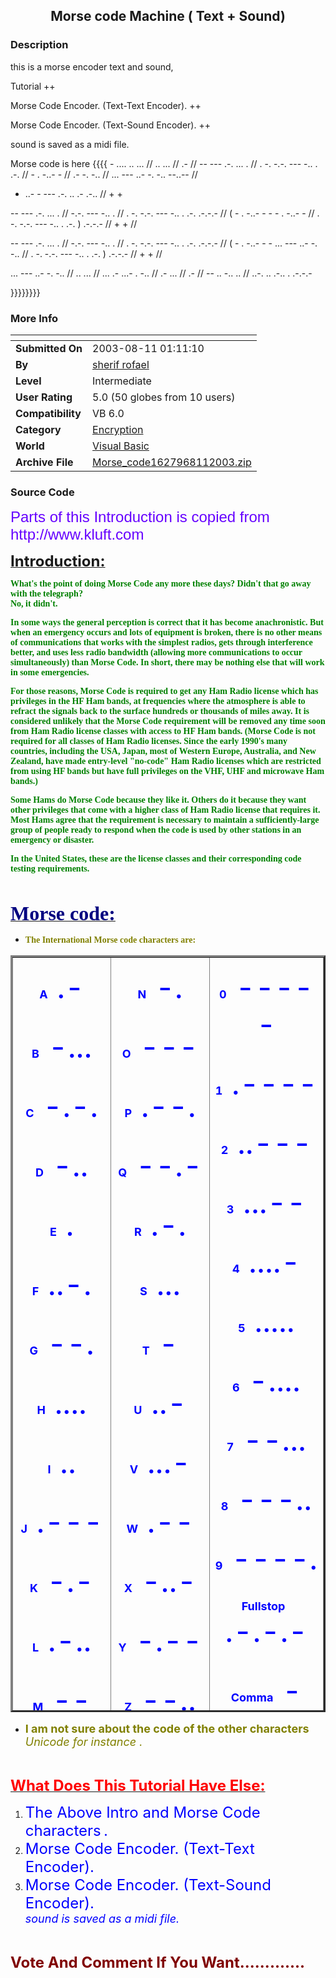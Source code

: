 ﻿<div align="center">

## Morse code Machine \( Text \+ Sound\)


</div>

### Description

this is a morse encoder text and sound,

Tutorial ++

Morse Code Encoder. (Text-Text Encoder). ++

Morse Code Encoder. (Text-Sound Encoder). ++

sound is saved as a midi file.

Morse code is here {{{{ - .... .. ... // .. ... // .- // -- --- .-. ... . // . -. -.-. --- -.. . .-. // - . -..- - // .- -. -.. // ... --- ..- -. -.. --..-- //

- ..- - --- .-. .. .- .-.. // + +

-- --- .-. ... . // -.-. --- -.. . // . -. -.-. --- -.. . .-. .-.-.- // ( - . -..- - - - . -..- - // . -. -.-. --- -.. . .-. ) .-.-.- // + + //

-- --- .-. ... . // -.-. --- -.. . // . -. -.-. --- -.. . .-. .-.-.- // ( - . -..- - - ... --- ..- -. -.. // . -. -.-. --- -.. . .-. ) .-.-.- // + + //

... --- ..- -. -.. // .. ... // ... .- ...- . -.. // .- ... // .- // -- .. -.. .. // ..-. .. .-.. . .-.-.-

}}}}}}}}
 
### More Info
 


<span>             |<span>
---                |---
**Submitted On**   |2003-08-11 01:11:10
**By**             |[sherif  rofael](https://github.com/Planet-Source-Code/PSCIndex/blob/master/ByAuthor/sherif-rofael.md)
**Level**          |Intermediate
**User Rating**    |5.0 (50 globes from 10 users)
**Compatibility**  |VB 6\.0
**Category**       |[Encryption](https://github.com/Planet-Source-Code/PSCIndex/blob/master/ByCategory/encryption__1-48.md)
**World**          |[Visual Basic](https://github.com/Planet-Source-Code/PSCIndex/blob/master/ByWorld/visual-basic.md)
**Archive File**   |[Morse\_code1627968112003\.zip](https://github.com/Planet-Source-Code/sherif-rofael-morse-code-machine-text-sound__1-47619/archive/master.zip)





### Source Code

<p><font color="#6600FF" size="5" face="Arial">Parts of this Introduction is
copied from http://www.kluft.com</font></p>
<p><u><b><font size="5">Introduction:</font></b></u></p>
<p><b><font face="Tahoma" color="#008000">What's the point of doing Morse Code
any more these days? Didn't that go away with the telegraph? <br>
No, it didn't.</font></b></p>
<p><b><font face="Tahoma" color="#008000">In some ways the general perception is
correct that it has become anachronistic. But when an emergency occurs and lots
of equipment is broken, there is no other means of communications that works
with the simplest radios, gets through interference better, and uses less radio
bandwidth (allowing more communications to occur simultaneously) than Morse
Code. In short, there may be nothing else that will work in some emergencies.
</font></b></p>
<p><b><font face="Tahoma" color="#008000">For those reasons, Morse Code is
required to get any Ham Radio license which has privileges in the HF Ham bands,
at frequencies where the atmosphere is able to refract the signals back to the
surface hundreds or thousands of miles away. It is considered unlikely that the
Morse Code requirement will be removed any time soon from Ham Radio license
classes with access to HF Ham bands. (Morse Code is not required for all classes
of Ham Radio licenses. Since the early 1990's many countries, including the USA,
Japan, most of Western Europe, Australia, and New Zealand, have made entry-level
&quot;no-code&quot; Ham Radio licenses which are restricted from using HF bands but have
full privileges on the VHF, UHF and microwave Ham bands.) </font></b></p>
<p><b><font face="Tahoma" color="#008000">Some Hams do Morse Code because they
like it. Others do it because they want other privileges that come with a higher
class of Ham Radio license that requires it. Most Hams agree that the
requirement is necessary to maintain a sufficiently-large group of people ready
to respond when the code is used by other stations in an emergency or disaster.
</font></b></p>
<p><b><font face="Tahoma" color="#008000">In the United States, these are the
license classes and their corresponding code testing requirements. </font></b>
</p>
<p>&nbsp;</p>
<p><u><b><font face="Roman" color="#000080" size="6">Morse code:</font></b></u></p>
<ul>
 <li><b><font face="Georgia" color="#808000">The International Morse code
 characters are: </font></b></li>
</ul>
<center>
<table cellSpacing="10" cellPadding="3" width="600" border="3" height="1211">
 <tr>
  <td vAlign="top" width="25%" height="1193"><font size="4"><b><center>
  <p><font color="#0000FF">A &nbsp; </font></b></font><font color="#0000FF">
  <font size="8">.- </font><br>
&nbsp;</font></p>
  </center><font size="4"><b><center>
  <p><font color="#0000FF">B &nbsp; </font></b></font><font color="#0000FF">
  <font size="8">-... </font><br>
&nbsp;</font></p>
  </center><font size="4"><b><center>
  <p><font color="#0000FF">C &nbsp; </font></b></font><font color="#0000FF">
  <font size="8">-.-. </font><br>
&nbsp;</font></p>
  </center><font size="4"><b><center>
  <p><font color="#0000FF">D &nbsp; </font></b></font><font color="#0000FF">
  <font size="8">-.. </font><br>
&nbsp;</font></p>
  </center><font size="4"><b><center>
  <p><font color="#0000FF">E &nbsp; </font></b></font><font color="#0000FF">
  <font size="8">. </font><br>
&nbsp;</font></p>
  </center><font size="4"><b><center>
  <p><font color="#0000FF">F &nbsp; </font></b></font><font color="#0000FF">
  <font size="8">..-. </font><br>
&nbsp;</font></p>
  </center><font size="4"><b><center>
  <p><font color="#0000FF">G &nbsp; </font></b></font><font color="#0000FF">
  <font size="8">--. </font><br>
&nbsp;</font></p>
  </center><font size="4"><b><center>
  <p><font color="#0000FF">H &nbsp; </font></b></font><font color="#0000FF">
  <font size="8">.... </font><br>
&nbsp;</font></p>
  </center><font size="4"><b><center>
  <p><font color="#0000FF">I &nbsp; </font></b></font><font color="#0000FF">
  <font size="8">.. </font><br>
&nbsp;</font></p>
  </center><font size="4"><b><center>
  <p><font color="#0000FF">J &nbsp; </font></b></font><font color="#0000FF">
  <font size="8">.--- </font><br>
&nbsp;</font></p>
  </center><font size="4"><b><center>
  <p><font color="#0000FF">K &nbsp; </font></b></font><font color="#0000FF">
  <font size="8">-.- </font><br>
&nbsp;</font></p>
  </center><font size="4"><b><center>
  <p><font color="#0000FF">L &nbsp; </font></b></font><font color="#0000FF">
  <font size="8">.-.. </font><br>
&nbsp;</font></p>
  </center><font size="4"><b><center>
  <p><font color="#0000FF">M &nbsp; </font></b></font><font color="#0000FF">
  <font size="8">-- </font><br>
&nbsp;</font></p>
  </center></td>
  <td vAlign="top" width="25%" height="1193"><font size="4"><b><center>
  <p><font color="#0000FF">N &nbsp; </font></b></font><font color="#0000FF">
  <font size="8">-. </font><br>
&nbsp;</font></p>
  </center><font size="4"><b><center>
  <p><font color="#0000FF">O &nbsp; </font></b></font><font color="#0000FF">
  <font size="8">--- </font><br>
&nbsp;</font></p>
  </center><font size="4"><b><center>
  <p><font color="#0000FF">P &nbsp; </font></b></font><font color="#0000FF">
  <font size="8">.--. </font><br>
&nbsp;</font></p>
  </center><font size="4"><b><center>
  <p><font color="#0000FF">Q &nbsp; </font></b></font><font color="#0000FF">
  <font size="8">--.- </font><br>
&nbsp;</font></p>
  </center><font size="4"><b><center>
  <p><font color="#0000FF">R &nbsp; </font></b></font><font color="#0000FF">
  <font size="8">.-. </font><br>
&nbsp;</font></p>
  </center><font size="4"><b><center>
  <p><font color="#0000FF">S &nbsp; </font></b></font><font color="#0000FF">
  <font size="8">... </font><br>
&nbsp;</font></p>
  </center><font size="4"><b><center>
  <p><font color="#0000FF">T &nbsp; </font></b></font><font color="#0000FF">
  <font size="8">- </font><br>
&nbsp;</font></p>
  </center><font size="4"><b><center>
  <p><font color="#0000FF">U &nbsp; </font></b></font><font color="#0000FF">
  <font size="8">..- </font><br>
&nbsp;</font></p>
  </center><font size="4"><b><center>
  <p><font color="#0000FF">V &nbsp; </font></b></font><font color="#0000FF">
  <font size="8">...- </font><br>
&nbsp;</font></p>
  </center><font size="4"><b><center>
  <p><font color="#0000FF">W &nbsp; </font></b></font><font color="#0000FF">
  <font size="8">.-- </font><br>
&nbsp;</font></p>
  </center><font size="4"><b><center>
  <p><font color="#0000FF">X &nbsp; </font></b></font><font color="#0000FF">
  <font size="8">-..- </font><br>
&nbsp;</font></p>
  </center><font size="4"><b><center>
  <p><font color="#0000FF">Y &nbsp; </font></b></font><font color="#0000FF">
  <font size="8">-.-- </font><br>
&nbsp;</font></p>
  </center><font size="4"><b><center>
  <p><font color="#0000FF">Z &nbsp; </font></b></font><font color="#0000FF">
  <font size="8">--.. </font><br>
&nbsp;</font></p>
  </center></td>
  <td vAlign="top" width="25%" height="1193"><font size="4"><b><center>
  <p><font color="#0000FF">0 &nbsp; </font></b></font><font color="#0000FF">
  <font size="8">----- </font><br>
&nbsp;</font></p>
  </center><font size="4"><b><center>
  <p><font color="#0000FF">1 &nbsp; </font></b></font><font color="#0000FF">
  <font size="8">.---- </font><br>
&nbsp;</font></p>
  </center><font size="4"><b><center>
  <p><font color="#0000FF">2 &nbsp; </font></b></font><font color="#0000FF">
  <font size="8">..--- </font><br>
&nbsp;</font></p>
  </center><font size="4"><b><center>
  <p><font color="#0000FF">3 &nbsp; </font></b></font><font color="#0000FF">
  <font size="8">...-- </font><br>
&nbsp;</font></p>
  </center><font size="4"><b><center>
  <p><font color="#0000FF">4 &nbsp; </font></b></font><font color="#0000FF">
  <font size="8">....- </font><br>
&nbsp;</font></p>
  </center><font size="4"><b><center>
  <p><font color="#0000FF">5 &nbsp; </font></b></font><font color="#0000FF">
  <font size="8">..... </font><br>
&nbsp;</font></p>
  </center><font size="4"><b><center>
  <p><font color="#0000FF">6 &nbsp; </font></b></font><font color="#0000FF">
  <font size="8">-.... </font><br>
&nbsp;</font></p>
  </center><font size="4"><b><center>
  <p><font color="#0000FF">7 &nbsp; </font></b></font><font color="#0000FF">
  <font size="8">--... </font><br>
&nbsp;</font></p>
  </center><font size="4"><b><center>
  <p><font color="#0000FF">8 &nbsp; </font></b></font><font color="#0000FF">
  <font size="8">---.. </font><br>
&nbsp;</font></p>
  </center><font size="4"><b><center>
  <p><font color="#0000FF">9 &nbsp; </font></b></font><font color="#0000FF">
  <font size="8">----. </font><br>
&nbsp;</font></p>
  </center><font size="4"><b><center>
  <p><font color="#0000FF">Fullstop &nbsp; </font></b></font><font color="#0000FF">
  <font size="8">.-.-.- </font><br>
&nbsp;</font></p>
  </center><font size="4"><b><center>
  <p><font color="#0000FF">Comma &nbsp; </font></b></font><font color="#0000FF">
  <font size="8">--..-- </font><br>
&nbsp;</font></p>
  </center><font size="4"><b><center>
  <p><font color="#0000FF">Query &nbsp; </font></b></font>
  <font size="8" color="#0000FF">..--.. </font></p>
  </center></td>
 </tr>
</table>
</center>
<ul>
 <li><font color="#808000" size="4"><b>I am not sure about the code of the
 other characters </b><i>Unicode for instance .</i></font></li>
</ul>
<p>&nbsp;</p>
<p><u><b><font size="5" color="#FF0000">What Does This Tutorial Have Else:</font></b></u></p>
<ol>
 <li><font size="5" color="#0000FF">The Above Intro and Morse Code characters</font><b><font color="#808000" size="4">
 </font></b><font size="5" color="#0000FF">.</font></li>
 <li><font size="5" color="#0000FF">Morse Code Encoder. (Text-Text Encoder).</font></li>
 <li><font size="5" color="#0000FF">Morse Code Encoder. (Text-Sound Encoder).<br>
 </font><font color="#0000FF" size="4"><i>sound is saved as a midi file.</i></font></li>
</ol>
<p>&nbsp;</p>
<p><b><font size="5" color="#800000">Vote And Comment If You Want.............</font></b></p>


